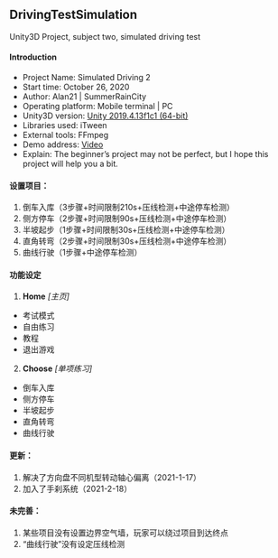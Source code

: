
## DrivingTestSimulation
 Unity3D Project, subject two, simulated driving test
 
#### Introduction
 - Project Name: Simulated Driving 2
 - Start time: ‎October 26, 2020
 - Author: Alan21 | SummerRainCity
 - Operating platform: Mobile terminal | PC
 - Unity3D version: [Unity 2019.4.13f1c1 (64-bit)](https://unity.cn/releases/full/2019)
 - Libraries used: iTween
 - External tools: FFmpeg
 - Demo address: [Video](https://www.bilibili.com/video/bv1hK4y1Q79G)
 - Explain: The beginner’s project may not be perfect, but I hope this project will help you a bit.

#### 设置项目：
 1. 倒车入库（3步骤+时间限制210s+压线检测+中途停车检测）
 3. 侧方停车（2步骤+时间限制90s+压线检测+中途停车检测）　　
 4. 半坡起步（1步骤+时间限制30s+压线检测+中途停车检测）
 5. 直角转弯（2步骤+时间限制30s+压线检测+中途停车检测）
 6. 曲线行驶（1步骤+中途停车检测）

#### 功能设定
1. **Home** *[主页]*
 - 考试模式
 - 自由练习
 - 教程
 - 退出游戏
2. **Choose** *[单项练习]*
 - 倒车入库
 - 侧方停车
 - 半坡起步
 - 直角转弯
 - 曲线行驶
 
#### 更新：
 1. 解决了方向盘不同机型转动轴心偏离（2021-1-17） 
 2. 加入了手刹系统（2021-2-18）

#### 未完善：
 1. 某些项目没有设置边界空气墙，玩家可以绕过项目到达终点
 2. “曲线行驶”没有设定压线检测
